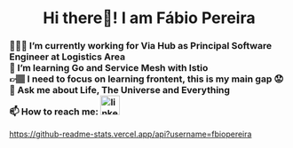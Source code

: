 <h1 align="center">Hi there👋! I am Fábio Pereira</h1>
<h3 align="left">
  
  👩🏾‍💻 I’m currently working for Via Hub as Principal Software Engineer at Logistics Area </br>
  🌱 I’m learning Go and Service Mesh with Istio </br>
  👉🏽 I need to focus on learning frontent, this is my main gap 😟 </br>
  💬 Ask me about Life, The Universe and Everything </br>
  📫 How to reach me: <a href="https://www.linkedin.com/in/fbiopereira/" target="_blank">
    <img src="https://img.shields.io/static/v1?message=LinkedIn&logo=linkedin&label=&color=0077B5&logoColor=white&labelColor=&style=for-the-badge" height="35" alt="linkedin logo"  />
  </a>
  
  </h2>

https://github-readme-stats.vercel.app/api?username=fbiopereira

